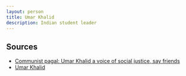 ```yaml
---
layout: person
title: Umar Khalid
description: Indian student leader
---
```


## Sources

*   [Communist pagal: Umar Khalid a voice of social justice, say friends](http://www.hindustantimes.com/india/umar-khalid-chose-politics-over-cricket-to-help-marginalised-say-friends/story-DlWni847oRDZBK2SMSue0O.html) <i class="fa fa-globe"></i>
*   [Umar Khalid](https://en.wikipedia.org/wiki/Umar_Khalid) <i class="fa fa-wikipedia-w"></i>
